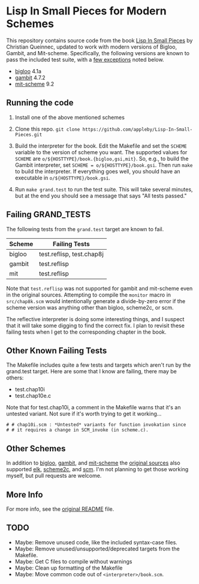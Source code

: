 Lisp In Small Pieces for Modern Schemes
=======================================

This repository contains source code from the book [Lisp In Small Pieces][LiSP]
by Christian Queinnec, updated to work with modern versions of Bigloo, Gambit,
and Mit-scheme. Specifically, the following versions are known to pass the
included test suite, with a [few exceptions][failing-tests] noted below.

- [bigloo][] 4.1a
- [gambit][] 4.7.2
- [mit-scheme][] 9.2

Running the code
----------------

1. Install one of the above mentioned schemes

2. Clone this repo.
    `git clone https://github.com/appleby/Lisp-In-Small-Pieces.git`

3. Build the interpreter for the book. Edit the Makefile and set the `SCHEME`
   variable to the version of scheme you want. The supported values for
   `SCHEME` are `o/${HOSTTYPE}/book.{bigloo,gsi,mit}`. So, e.g., to build the
   Gambit interpreter, set `SCHEME = o/${HOSTTYPE}/book.gsi`. Then run `make` to
   build the interpreter. If everything goes well, you should have an
   executable in `o/${HOSTTYPE}/book.gsi`.

4. Run `make grand.test` to run the test suite. This will take several minutes,
   but at the end you should see a message that says "All tests passed."

Failing GRAND_TESTS
-------------------

The following tests from the `grand.test` target are known to fail.

| Scheme | Failing Tests             |
| ------ | ------------------------- |
| bigloo | test.reflisp, test.chap8j |
| gambit | test.reflisp              |
| mit    | test.reflisp              |

Note that `test.reflisp` was not supported for gambit and mit-scheme even in
the original sources. Attempting to compile the `monitor` macro in
`src/chap8k.scm` would intentionally generate a divide-by-zero error if the
scheme version was anything other than bigloo, scheme2c, or scm.

The reflective interpreter is doing some interesting things, and I suspect that
it will take some digging to find the correct fix. I plan to revisit these
failing tests when I get to the corresponding chapter in the book.

Other Known Failing Tests
-------------------------

The Makefile includes quite a few tests and targets which aren't run by the
grand.test target. Here are some that I know are failing, there may be others:

- test.chap10i
- test.chap10e.c

Note that for test.chap10i, a comment in the Makefile warns that it's an
untested variant. Not sure if it's worth trying to get it working...

```
# # chap10i.scm : *Untested* variants for function invokation since
# # it requires a change in SCM_invoke (in scheme.c).
```

Other Schemes
-------------

In addition to [bigloo][], [gambit][], and [mit-scheme][] the [original
sources][LiSP-2ndEdition] also supported [elk][], [scheme2c][], and [scm][].
I'm not planning to get those working myself, but pull requests are welcome.

More Info
---------

For more info, see the [original README][README] file.

TODO
----

* Maybe: Remove unused code, like the included syntax-case files.
* Maybe: Remove unused/unsupported/deprecated targets from the Makefile. 
* Maybe: Get C files to compile without warnings
* Maybe: Clean up formatting of the Makefile
* Maybe: Move common code out of `<interpreter>/book.scm`.


[README]: https://raw.githubusercontent.com/appleby/Lisp-In-Small-Pieces/master/README.orig
[failing-tests]: https://github.com/appleby/Lisp-In-Small-Pieces#failing-grand_tests

[LiSP]: http://pagesperso-systeme.lip6.fr/Christian.Queinnec/WWW/LiSP.html
[LiSP-2ndEdition]: http://pagesperso-systeme.lip6.fr/Christian.Queinnec/Books/LiSP-2ndEdition-2006Dec11.tgz

[bigloo]: http://www-sop.inria.fr/indes/fp/Bigloo
[elk]: http://sam.zoy.org/elk/
[gambit]: http://dynamo.iro.umontreal.ca/wiki/index.php/Main_Page
[mit-scheme]: http://www.gnu.org/software/mit-scheme/
[scheme2c]: https://github.com/barak/scheme2c
[scm]: http://people.csail.mit.edu/jaffer/SCM

